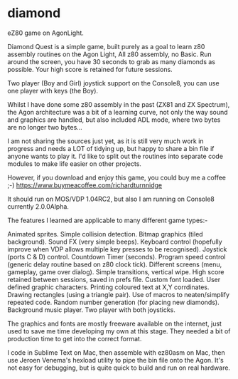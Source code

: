 # diamond
eZ80 game on AgonLight.

Diamond Quest is a simple game, built purely as a goal to learn  z80 assembly routines on the Agon Light, All z80 assembly, no Basic. Run around the screen, you have 30 seconds to grab as many diamonds as possible. Your high score is retained for future sessions.

Two player (Boy and Girl) joystick support on the Console8, you can use one player with keys (the Boy).

Whilst I have done some z80 assembly in the past (ZX81 and ZX Spectrum), the Agon architecture was a bit of a learning curve, not only the way sound and graphics are handled, but also included ADL mode, where two bytes are no longer two bytes...

I am not sharing the sources just yet, as it is still very much work in progress and needs a LOT of tidying up, but happy to share a bin file if anyone wants to play it. I'd like to split out the routines into separate code modules to make life easier on other projects.


However, if you download and enjoy this game, you could buy me a coffee ;-)
https://www.buymeacoffee.com/richardturnnidge

It should run on MOS/VDP 1.04RC2, but also I am running on Console8 currently 2.0.0Alpha.

The features I learned are applicable to many different game types:-

Animated sprites.
Simple collision detection.
Bitmap graphics (tiled background).
Sound FX (very simple beeps).
Keyboard control (hopefully improve when VDP allows multiple key presses to be recognised).
Joystick (ports C & D) control.
Countdown Timer (seconds).
Program speed control (generic delay routine based on z80 clock tick).
Different screens (menu, gameplay, game over dialog).
Simple transitions, vertical wipe.
High score retained between sessions, saved in prefs file.
Custom font loaded.
User defined graphic characters.
Printing coloured text at X,Y corrdinates.
Drawing rectangles (using a triangle pair).
Use of macros to neaten/simplify repeated code.
Random number generation (for placing new diamonds).
Background music player.
Two player with both joysticks.

The graphics and fonts are mostly freeware available on the internet, just used to save me time developing my own at this stage. They needed a bit of production time to get into the correct format.

I code in Sublime Text on Mac, then assemble with ez80asm on Mac, then use Jeroen Venema's hexload utility to pipe the bin file onto the Agon. It's not easy for debugging, but is quite quick to build and run on real hardware.

